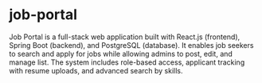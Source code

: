 # job-portal
Job Portal is a full-stack web application built with React.js (frontend), Spring Boot (backend), and PostgreSQL (database). It enables job seekers to search and apply for jobs while allowing admins to post, edit, and manage list. The system includes role-based access, applicant tracking with resume uploads, and advanced search by skills.
